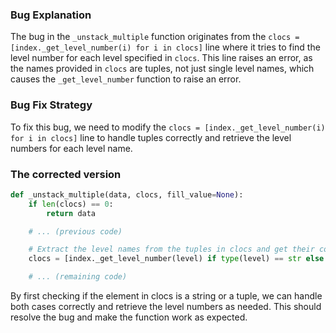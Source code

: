 ### Bug Explanation
The bug in the `_unstack_multiple` function originates from the `clocs = [index._get_level_number(i) for i in clocs]` line where it tries to find the level number for each level specified in `clocs`. This line raises an error, as the names provided in `clocs` are tuples, not just single level names, which causes the `_get_level_number` function to raise an error.

### Bug Fix Strategy
To fix this bug, we need to modify the `clocs = [index._get_level_number(i) for i in clocs]` line to handle tuples correctly and retrieve the level numbers for each level name.

### The corrected version

```python
def _unstack_multiple(data, clocs, fill_value=None):
    if len(clocs) == 0:
        return data

    # ... (previous code)

    # Extract the level names from the tuples in clocs and get their corresponding level numbers
    clocs = [index._get_level_number(level) if type(level) == str else index._get_level_number(level[0]) for level in clocs]

    # ... (remaining code)
```

By first checking if the element in clocs is a string or a tuple, we can handle both cases correctly and retrieve the level numbers as needed. This should resolve the bug and make the function work as expected.
